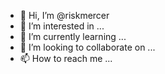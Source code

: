 - 👋 Hi, I’m @riskmercer
- 👀 I’m interested in ...
- 🌱 I’m currently learning ...
- 💞️ I’m looking to collaborate on ...
- 📫 How to reach me ...

<!---
riskmercer/riskmercer is a ✨ special ✨ repository because its `README.md` (this file) appears on your GitHub profile.
You can click the Preview link to take a look at your changes.
--->
